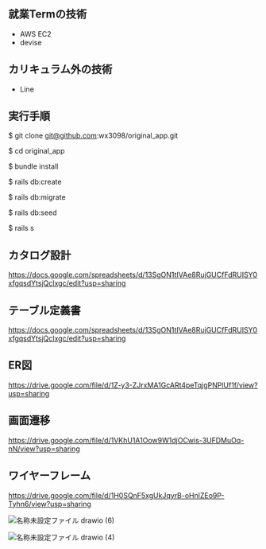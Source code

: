 ## 就業Termの技術
- AWS EC2
- devise

## カリキュラム外の技術
- Line

## 実行手順
$ git clone git@github.com:wx3098/original_app.git

$ cd original_app

$ bundle install

$ rails db:create

$ rails db:migrate

$ rails db:seed

$ rails s

## カタログ設計
https://docs.google.com/spreadsheets/d/13SgON1tIVAe8RujGUCfFdRUISY0xfgqsdYtsjQcIxgc/edit?usp=sharing

## テーブル定義書
https://docs.google.com/spreadsheets/d/13SgON1tIVAe8RujGUCfFdRUISY0xfgqsdYtsjQcIxgc/edit?usp=sharing

## ER図
https://drive.google.com/file/d/1Z-y3-ZJrxMA1GcARt4peTqjgPNPlUf1f/view?usp=sharing

## 画面遷移
https://drive.google.com/file/d/1VKhU1A1Oow9W1djOCwis-3UFDMuOq-nN/view?usp=sharing

## ワイヤーフレーム
https://drive.google.com/file/d/1H0SQnF5xgUkJqyrB-oHnlZEo9P-Tyhn6/view?usp=sharing

![名称未設定ファイル drawio (6)](https://user-images.githubusercontent.com/87846014/217709599-13f92aae-be7f-4c70-9e51-e49ee7ad6620.png)

![名称未設定ファイル drawio (4)](https://user-images.githubusercontent.com/87846014/217709614-50304486-6a02-4629-805d-469cb2718468.png)
